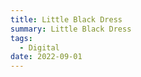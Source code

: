 ```yaml
---
title: Little Black Dress
summary: Little Black Dress
tags:
  - Digital
date: 2022-09-01
---
```

